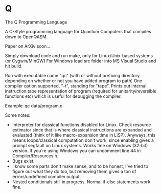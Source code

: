 # Q
The Q Programming Language

A C-Style programming language for Quantum Computers that compiles down to OpenQASM. 

Paper on ArXiv soon...

Simply download code and run make, only for Linux/Unix-based systems (or Cygwin/MinGW)
For Windows load src folder into MS Visual Studio and hit build.

Run with executable name "qc" (with or without prefixing directory depending on whether or not you have added program to path)
One compiler option supported, "-t", standing for "tape". Prints out internal instruction tape representation of program (required for unitarity/reversible functions etc) which is useful for debugging the compiler.

Example: qc data/program.q

Some notes:
  - Interpreter for classical functions disabled for Linux. Check resource estimator since that is where classical instructions are expanded and evaluated (think of it like macro-expansion time in LISP). Anyways, this means loops/classical computation don't work, since enabling gives a prompt segfault on Linux systems. Works fine on Windows (32-bit) version. If you're using Windows you can uncomment line 44 in Compiler/Resources.h.
  - Bugs exist.
  - I know some parts don't make sense, and to be honest, I've tried to figure out what they do too, but removing them gives a ton of errors/undefined compiler output.
  - Nested conditionals still in progress. Normal if-else statements work fine.
